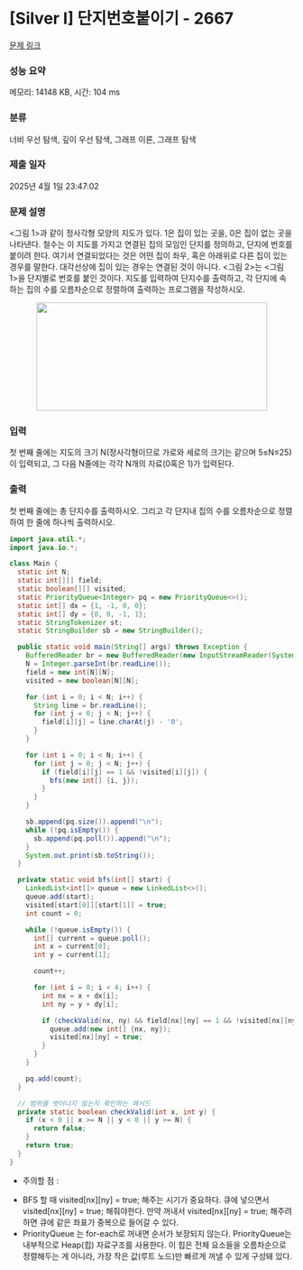 # [Silver I] 단지번호붙이기 - 2667 

[문제 링크](https://www.acmicpc.net/problem/2667) 

### 성능 요약

메모리: 14148 KB, 시간: 104 ms

### 분류

너비 우선 탐색, 깊이 우선 탐색, 그래프 이론, 그래프 탐색

### 제출 일자

2025년 4월 1일 23:47:02

### 문제 설명

<p><그림 1>과 같이 정사각형 모양의 지도가 있다. 1은 집이 있는 곳을, 0은 집이 없는 곳을 나타낸다. 철수는 이 지도를 가지고 연결된 집의 모임인 단지를 정의하고, 단지에 번호를 붙이려 한다. 여기서 연결되었다는 것은 어떤 집이 좌우, 혹은 아래위로 다른 집이 있는 경우를 말한다. 대각선상에 집이 있는 경우는 연결된 것이 아니다. <그림 2>는 <그림 1>을 단지별로 번호를 붙인 것이다. 지도를 입력하여 단지수를 출력하고, 각 단지에 속하는 집의 수를 오름차순으로 정렬하여 출력하는 프로그램을 작성하시오.</p>

<p style="text-align: center;"><img alt="" src="https://www.acmicpc.net/upload/images/ITVH9w1Gf6eCRdThfkegBUSOKd.png" style="height:192px; width:409px"></p>

### 입력 

 <p>첫 번째 줄에는 지도의 크기 N(정사각형이므로 가로와 세로의 크기는 같으며 5≤N≤25)이 입력되고, 그 다음 N줄에는 각각 N개의 자료(0혹은 1)가 입력된다.</p>

### 출력 

 <p>첫 번째 줄에는 총 단지수를 출력하시오. 그리고 각 단지내 집의 수를 오름차순으로 정렬하여 한 줄에 하나씩 출력하시오.</p>

```java
import java.util.*;
import java.io.*;

class Main {
  static int N;
  static int[][] field;
  static boolean[][] visited;
  static PriorityQueue<Integer> pq = new PriorityQueue<>();
  static int[] dx = {1, -1, 0, 0};
  static int[] dy = {0, 0, -1, 1};
  static StringTokenizer st;
  static StringBuilder sb = new StringBuilder();

  public static void main(String[] args) throws Exception {
    BufferedReader br = new BufferedReader(new InputStreamReader(System.in));
    N = Integer.parseInt(br.readLine());
    field = new int[N][N];
    visited = new boolean[N][N];

    for (int i = 0; i < N; i++) {
      String line = br.readLine();
      for (int j = 0; j < N; j++) {
        field[i][j] = line.charAt(j) - '0';
      }
    }

    for (int i = 0; i < N; i++) {
      for (int j = 0; j < N; j++) {
        if (field[i][j] == 1 && !visited[i][j]) {
          bfs(new int[] {i, j});
        }
      }
    }

    sb.append(pq.size()).append("\n");
    while (!pq.isEmpty()) {
      sb.append(pq.poll()).append("\n");
    }
    System.out.print(sb.toString());
  }

  private static void bfs(int[] start) {
    LinkedList<int[]> queue = new LinkedList<>();
    queue.add(start);
    visited[start[0]][start[1]] = true;
    int count = 0;

    while (!queue.isEmpty()) {
      int[] current = queue.poll();
      int x = current[0];
      int y = current[1];

      count++;

      for (int i = 0; i < 4; i++) {
        int nx = x + dx[i];
        int ny = y + dy[i];

        if (checkValid(nx, ny) && field[nx][ny] == 1 && !visited[nx][ny]) {
          queue.add(new int[] {nx, ny});
          visited[nx][ny] = true;
        }
      }
    }

    pq.add(count);
  }

  // 범위를 벗어나지 않는지 확인하는 메서드
  private static boolean checkValid(int x, int y) {
    if (x < 0 || x >= N || y < 0 || y >= N) {
      return false;
    }
    return true;
  }
}
```

* 주의할 점 : 
- BFS 할 때 visited[nx][ny] = true; 해주는 시기가 중요하다. 큐에 넣으면서 visited[nx][ny] = true; 해줘야한다. 만약 꺼내서 visited[nx][ny] = true; 해주려 하면 큐에 같은 좌표가 중복으로 들어갈 수 있다.
- PriorityQueue 는 for-each로 꺼내면 순서가 보장되지 않는다. PriorityQueue는 내부적으로 Heap(힙) 자료구조를 사용한다. 이 힙은 전체 요소들을 오름차순으로 정렬해두는 게 아니라, 가장 작은 값(루트 노드)만 빠르게 꺼낼 수 있게 구성돼 있다.
